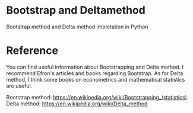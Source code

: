 # Bootstrap and Deltamethod
Bootstrap method and Delta method impletation in Python


# Reference
You can find useful information about Bootstrapping and Delta method. I recommend Efron's articles and books regarding Bootstrap. As for Delta method, I think some books on econometrics and mathematical statistics are useful.

Bootstrap method: https://en.wikipedia.org/wiki/Bootstrapping_(statistics) <br>
Delta method: https://en.wikipedia.org/wiki/Delta_method
